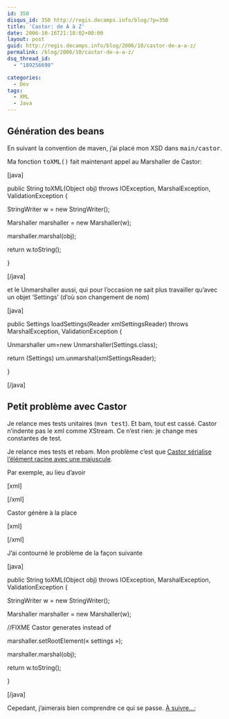 ```yaml
---
id: 350
disqus_id: 350 http://regis.decamps.info/blog/?p=350
title: 'Castor: de A à Z'
date: 2006-10-16T21:18:02+00:00
layout: post
guid: http://regis.decamps.info/blog/2006/10/castor-de-a-a-z/
permalink: /blog/2006/10/castor-de-a-a-z/
dsq_thread_id:
  - "189256698"

categories:
  - Dev
tags:
  - XML
  - Java
---
```

##  Génération des beans

En suivant la convention de maven, j’ai placé mon XSD dans <tt>main/castor</tt>.

Ma fonction <tt>toXML()</tt> fait maintenant appel au Marshaller de Castor:
  
[java]
	  
public String toXML(Object obj) throws IOException, MarshalException, ValidationException {
		  
StringWriter w = new StringWriter();
		  
Marshaller marshaller = new Marshaller(w);
		  
marshaller.marshal(obj);
		  
return w.toString();
	  
}
  
[/java]

et le Unmarshaller aussi, qui pour l’occasion ne sait plus travailler qu’avec un objet &lsquo;Settings’ (d’où son changement de nom)
  
[java]
	  
public Settings loadSettings(Reader xmlSettingsReader) throws MarshalException, ValidationException {
		  
Unmarshaller um=new Unmarshaller(Settings.class);
		  
return (Settings) um.unmarshal(xmlSettingsReader);
	  
}
  
[/java]

##  Petit problème avec Castor

Je relance mes tests unitaires (<tt>mvn test</tt>). Et bam, tout est cassé. Castor n’indente pas le xml comme XStream. Ce n’est rien: je change mes constantes de test.

Je relance mes tests et rebam. Mon problème c’est que [Castor sérialise l’élément racine avec une majuscule](http://permalink.gmane.org/gmane.comp.java.castor.user/4226).
  
Par exemple, au lieu d’avoir
  
[xml]
  
<settings><localRepository/></settings>
  
[/xml]
  
Castor génère à la place
  
[xml]
  
<Settings><localRepository/></Settings>
  
[/xml]

J’ai contourné le problème de la façon suivante
  
[java]
	  
public String toXML(Object obj) throws IOException, MarshalException, ValidationException {
		  
StringWriter w = new StringWriter();
		  
Marshaller marshaller = new Marshaller(w);
		  
//FIXME Castor generates <Settings> instead of <settings>
		  
marshaller.setRootElement(« settings »);
		  
marshaller.marshal(obj);
		  
return w.toString();
	  
}
  
[/java]

Cepedant, j’aimerais bien comprendre ce qui se passe. [À suivre…;](http://comments.gmane.org/gmane.comp.java.castor.user/4226?set_lines=100000&set_cite=hide)
